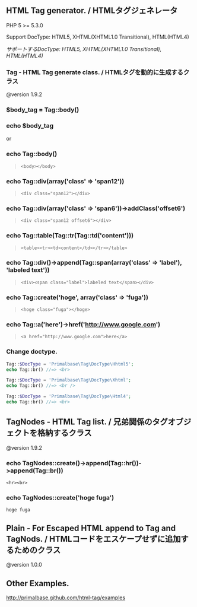 HTML Tag generator. / HTMLタグジェネレータ
-------------------

PHP 5 >= 5.3.0

Support DocType: HTML5, XHTML(XHTML1.0 Transitional), HTML(HTML4)

_サポートするDocType: HTML5, XHTML(XHTML1.0 Transitional), HTML(HTML4)_

### Tag - HTML Tag generate class. / HTMLタグを動的に生成するクラス ###

@version 1.9.2

### $body_tag = Tag::body() ###
### echo $body_tag ###
or
### echo Tag::body() ###

>  `<body></body>`

### echo Tag::div(array('class' => 'span12')) ###

> `<div class="span12"></div>`

### echo Tag::div(array('class' => 'span6'))->addClass('offset6') ###

> `<div class="span12 offset6"></div>`

### echo Tag::table(Tag::tr(Tag::td('content'))) ###

> `<table><tr><td>content</td></tr></table>`

### echo Tag::div()->append(Tag::span(array('class' => 'label'), 'labeled text')) ###

> `<div><span class="label">labeled text</span></div>`

### echo Tag::create('hoge', array('class' => 'fuga')) ###

> `<hoge class="fuga"></hoge>`

### echo Tag::a('here')->href('http://www.google.com')

> `<a href="http://www.google.com">here</a>`

### Change doctype.

```PHP
Tag::$DocType = 'Primalbase\Tag\DocType\Hhtml5';
echo Tag::br() //=> <br>
```
```PHP
Tag::$DocType = 'Primalbase\Tag\DocType\Xhtml';
echo Tag::br() //=> <br />
```
```PHP
Tag::$DocType = 'Primalbase\Tag\DocType\Html4';
echo Tag::br() //=> <br>
```

TagNodes - HTML Tag list. / 兄弟関係のタグオブジェクトを格納するクラス
----------------------------------------------------------------------

@version 1.9.2

### echo TagNodes::create()->append(Tag::hr())->append(Tag::br())

`<hr><br>`

### echo TagNodes::create('hoge fuga')

`hoge fuga`

Plain - For Escaped HTML append to Tag and TagNods. / HTMLコードをエスケープせずに追加するためのクラス
--------------------------------------------------------------------------------------

@version 1.0.0

Other Examples.
---------------

http://primalbase.github.com/html-tag/examples